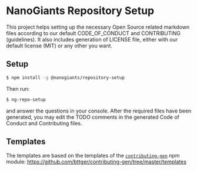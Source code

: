 # NanoGiants Repository Setup

This project helps setting up the necessary Open Source related markdown files according to our default CODE_OF_CONDUCT and CONTRIBUTING (guidelines). It also includes generation of LICENSE file, either with our default license (MIT) or any other you want.

## Setup

```bash
$ npm install -g @nanogiants/repository-setup
```

Then run:

```bash
$ ng-repo-setup
```

and answer the questions in your console. After the required files have been generated, you may edit the TODO comments in the generated Code of Conduct and Contributing files.

## Templates

The templates are based on the templates of the [`contributing-gen`](https://www.npmjs.com/package/contributing-gen) npm module: https://github.com/bttger/contributing-gen/tree/master/templates
